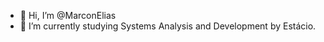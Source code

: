 - 👋 Hi, I’m @MarconElias
- 🌱 I’m currently studying Systems Analysis and Development by Estácio.

<!---
MarconElias/MarconElias is a ✨ special ✨ repository because its `README.md` (this file) appears on your GitHub profile.
You can click the Preview link to take a look at your changes.
--->
